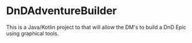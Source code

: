# DnDAdventureBuilder
This is a Java/Kotlin project to that will allow the DM's to build a DnD Epic using graphical tools.  
